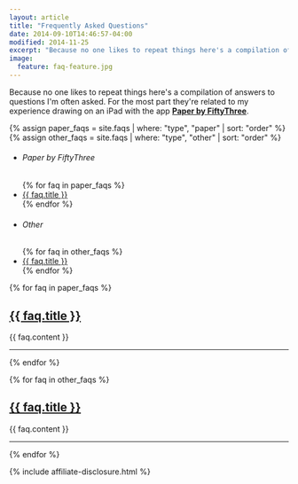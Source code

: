 ```yaml
---
layout: article
title: "Frequently Asked Questions"
date: 2014-09-10T14:46:57-04:00
modified: 2014-11-25
excerpt: "Because no one likes to repeat things here's a compilation of answers to questions I'm asked often."
image:
  feature: faq-feature.jpg
---
```


Because no one likes to repeat things here's a compilation of answers to questions I'm often asked. For the most part they're related to my experience drawing on an iPad with the app [**Paper by FiftyThree**](http://www.fiftythree.com/paper).

{% assign paper_faqs = site.faqs | where: "type", "paper" | sort: "order" %}
{% assign other_faqs = site.faqs | where: "type", "other" | sort: "order" %}

<nav class="toc">
	<ul>
		<li><h6>Paper by FiftyThree</h6></li>
{% for faq in paper_faqs %}
<li><a href="{{ faq.url }}">{{ faq.title }}</a></li>
{% endfor %}
		<li><h6>Other</h6></li>
{% for faq in other_faqs %}
<li><a href="{{ faq.url }}">{{ faq.title }}</a></li>
{% endfor %}
	</ul>
</nav><!-- /.toc-left -->

{% for faq in paper_faqs %}
<h2><a href="{{ faq.url }}">{{ faq.title }}</a></h2>
{{ faq.content }}
<hr />
{% endfor %}

{% for faq in other_faqs %}
<h2><a href="{{ faq.url }}">{{ faq.title }}</a></h2>
{{ faq.content }}
<hr />
{% endfor %}

{% include affiliate-disclosure.html %}
